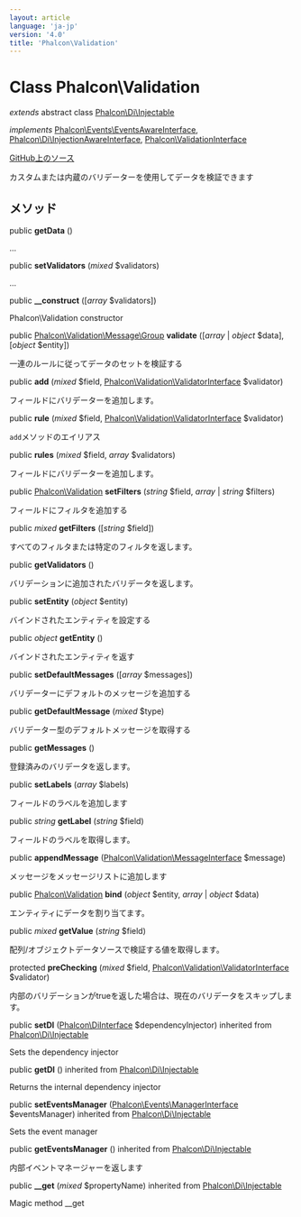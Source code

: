 ```yaml
---
layout: article
language: 'ja-jp'
version: '4.0'
title: 'Phalcon\Validation'
---
```


# Class **Phalcon\Validation**

*extends* abstract class [Phalcon\Di\Injectable](/4.0/en/api/Phalcon_Di_Injectable)

*implements* [Phalcon\Events\EventsAwareInterface](/4.0/en/api/Phalcon_Events_EventsAwareInterface), [Phalcon\Di\InjectionAwareInterface](/4.0/en/api/Phalcon_Di_InjectionAwareInterface), [Phalcon\ValidationInterface](/4.0/en/api/Phalcon_ValidationInterface)

<a href="https://github.com/phalcon/cphalcon/tree/v4.0.0/phalcon/validation.zep" class="btn btn-default btn-sm">GitHub上のソース</a>

カスタムまたは内蔵のバリデーターを使用してデータを検証できます

## メソッド

public **getData** ()

...

public **setValidators** (*mixed* $validators)

...

public **__construct** ([*array* $validators])

Phalcon\Validation constructor

public [Phalcon\Validation\Message\Group](/4.0/en/api/Phalcon_Validation_Message_Group) **validate** ([*array* | *object* $data], [*object* $entity])

一連のルールに従ってデータのセットを検証する

public **add** (*mixed* $field, [Phalcon\Validation\ValidatorInterface](/4.0/en/api/Phalcon_Validation_ValidatorInterface) $validator)

フィールドにバリデーターを追加します。

public **rule** (*mixed* $field, [Phalcon\Validation\ValidatorInterface](/4.0/en/api/Phalcon_Validation_ValidatorInterface) $validator)

`add`メソッドのエイリアス

public **rules** (*mixed* $field, *array* $validators)

フィールドにバリデーターを追加します。

public [Phalcon\Validation](/4.0/en/api/Phalcon_Validation) **setFilters** (*string* $field, *array* | *string* $filters)

フィールドにフィルタを追加する

public *mixed* **getFilters** ([*string* $field])

すべてのフィルタまたは特定のフィルタを返します。

public **getValidators** ()

バリデーションに追加されたバリデータを返します。

public **setEntity** (*object* $entity)

バインドされたエンティティを設定する

public *object* **getEntity** ()

バインドされたエンティティを返す

public **setDefaultMessages** ([*array* $messages])

バリデーターにデフォルトのメッセージを追加する

public **getDefaultMessage** (*mixed* $type)

バリデーター型のデフォルトメッセージを取得する

public **getMessages** ()

登録済みのバリデータを返します。

public **setLabels** (*array* $labels)

フィールドのラベルを追加します

public *string* **getLabel** (*string* $field)

フィールドのラベルを取得します。

public **appendMessage** ([Phalcon\Validation\MessageInterface](/4.0/en/api/Phalcon_Validation_MessageInterface) $message)

メッセージをメッセージリストに追加します

public [Phalcon\Validation](/4.0/en/api/Phalcon_Validation) **bind** (*object* $entity, *array* | *object* $data)

エンティティにデータを割り当てます。

public *mixed* **getValue** (*string* $field)

配列/オブジェクトデータソースで検証する値を取得します。

protected **preChecking** (*mixed* $field, [Phalcon\Validation\ValidatorInterface](/4.0/en/api/Phalcon_Validation_ValidatorInterface) $validator)

内部のバリデーションがtrueを返した場合は、現在のバリデータをスキップします。

public **setDI** ([Phalcon\DiInterface](/4.0/en/api/Phalcon_DiInterface) $dependencyInjector) inherited from [Phalcon\Di\Injectable](/4.0/en/api/Phalcon_Di_Injectable)

Sets the dependency injector

public **getDI** () inherited from [Phalcon\Di\Injectable](/4.0/en/api/Phalcon_Di_Injectable)

Returns the internal dependency injector

public **setEventsManager** ([Phalcon\Events\ManagerInterface](/4.0/en/api/Phalcon_Events_ManagerInterface) $eventsManager) inherited from [Phalcon\Di\Injectable](/4.0/en/api/Phalcon_Di_Injectable)

Sets the event manager

public **getEventsManager** () inherited from [Phalcon\Di\Injectable](/4.0/en/api/Phalcon_Di_Injectable)

内部イベントマネージャーを返します

public **__get** (*mixed* $propertyName) inherited from [Phalcon\Di\Injectable](/4.0/en/api/Phalcon_Di_Injectable)

Magic method __get